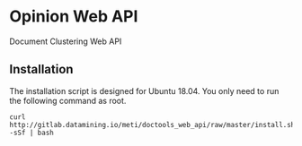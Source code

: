 # Opinion Web API
Document Clustering Web API


## Installation
The installation script is designed for Ubuntu 18.04. You only need to run the
following command as root.
 
    curl http://gitlab.datamining.io/meti/doctools_web_api/raw/master/install.sh -sSf | bash
